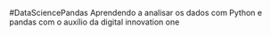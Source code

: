 #DataSciencePandas
Aprendendo a analisar os dados com Python e pandas com o auxílio da digital innovation one